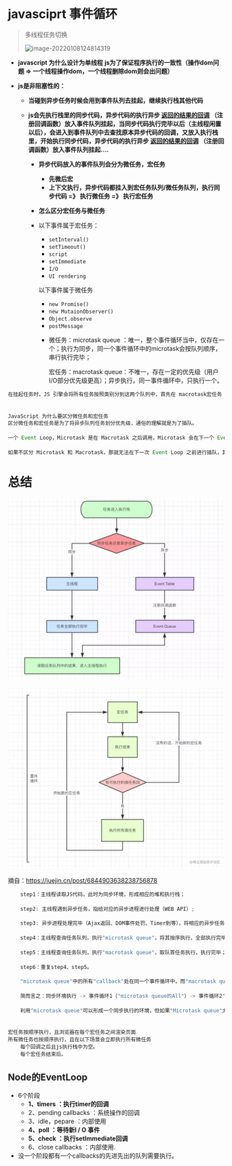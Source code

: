 # javasciprt 事件循环

> 多线程任务切换
>
> ![image-20220108124814319](\image\image-20220108124814319.png)

* **javascript 为什么设计为单线程**
  	**js为了保证程序执行的一致性（操作dom问题 =>  一个线程操作dom，一个线程删除dom则会出问题）**
  
* **js是非阻塞性的：**
  
  * **当碰到异步任务时候会用到事件队列去挂起，继续执行栈其他代码**
  * **js会先执行栈里的同步代码，异步代码的执行异步 [返回的结果的回调]() （注册回调函数）放入事件队列挂起，当同步代码执行完毕以后（主线程闲置以后），会进入到事件队列中去查找原本异步代码的回调，又放入执行栈里，开始执行同步代码，异步代码的执行异步 [返回的结果的回调]() （注册回调函数）放入事件队列挂起....**
    
    * **异步代码放入的事件队列会分为微任务，宏任务**
      
      * **先微后宏**
      * **上下文执行，异步代码都挂入到宏任务队列/微任务队列，执行同步代码 =》 执行微任务 =》 执行宏任务**
      
    * **怎么区分宏任务与微任务**
      
    * 以下事件属于宏任务：
      
      - `setInterval()`
      - `setTimeout()`
      - `script`
      - `setImmediate`
      - `I/O`
      - `UI rendering`
      
      以下事件属于微任务
      
      - `new Promise()`
      - `new MutaionObserver()`
      - `Object.observe`
      - `postMessage`
      
      
      
      * 微任务：microtask queue ：唯一，整个事件循环当中，仅存在一个；执行为同步，同一个事件循环中的microtask会按队列顺序，串行执行完毕；
      
        宏任务：macrotask queue：不唯一，存在一定的优先级（用户I/O部分优先级更高）；异步执行，同一事件循环中，只执行一个。

```javascript
在挂起任务时，JS 引擎会将所有任务按照类别分到这两个队列中，首先在 macrotask宏任务 的队列（这个队列也被叫做 task queue）中取出第一个任务，执行完毕后取出 microtask微任务 队列中的所有任务顺序执行；之后再取 macrotask 宏任务，周而复始，直至两个队列的任务都取完。


JavaScript 为什么要区分微任务和宏任务
区分微任务和宏任务是为了将异步队列任务划分优先级，通俗的理解就是为了插队。

一个 Event Loop，Microtask 是在 Macrotask 之后调用，Microtask 会在下一个 Event Loop 之前执行调用完，并且其中会将 Microtask 执行当中新注册的 Microtask 一并调用执行完，然后才开始下一次 Event Loop，所以如果有新的 Macrotask 就需要一直等待，等到上一个 Event Loop 当中 Microtask 被清空为止。由此可见，我们可以在下一次 Event Loop 之前进行插队。

如果不区分 Microtask 和 Macrotask，那就无法在下一次 Event Loop 之前进行插队，其中新注册的任务得等到下一个 Macrotask 完成之后才能进行，这中间可能你需要的状态就无法在下一个 Macrotask 中得到同步。
```



# 总结

![1053223-20180831162152579-2034514663](./image/1053223-20180831162152579-2034514663.png)

![164974fa4b42e4af_tplv-t2oaga2asx-watermark](./image/164974fa4b42e4af_tplv-t2oaga2asx-watermark.png)



摘自：https://juejin.cn/post/6844903638238756878



```javascript
    step1：主线程读取JS代码，此时为同步环境，形成相应的堆和执行栈；

    step2: 主线程遇到异步任务，指给对应的异步进程进行处理（WEB API）;

    step3: 异步进程处理完毕（Ajax返回、DOM事件处罚、Timer到等），将相应的异步任务推入任务队列；

    step4：主线程查询任务队列，执行"microtask queue"，将其按序执行，全部执行完毕；

    step5：主线程查询任务队列，执行"macrotask queue"，取队首任务执行，执行完毕；

    step6：重复step4、step5。

    "microtask queue"中的所有"callback"处在同一个事件循环中，而"macrotask queue"中的"callback"有自己的事件循环。

    简而言之：同步环境执行 -> 事件循环1（"microtask queue的All"）-> 事件循环2"(macrotask queue中的一个") -> 事件循环1（"microtask queue的All"）-> 事件循环2("macrotask queue中的一个")...

    利用"microtask queue"可以形成一个同步执行的环境，但如果"Microtask queue"太长，将导致"Macrotask"任务长时间执行不了，最终导致用户I/O无响应等，所以使用需慎重。


宏任务按顺序执行，且浏览器在每个宏任务之间渲染页面
所有微任务也按顺序执行，且在以下场景会立即执行所有微任务
    每个回调之后且js执行栈中为空。
    每个宏任务结束后。
```







## Node的EventLoop

* 6个阶段
  * **1、timers                       ：执行timer的回调**
  * 2、pending callbacks    ：系统操作的回调
  * 3、idle，pepare            ：内部使用
  * **4、poll                           ：等待新I / O 事件**
  * **5、check                       ：执行setImmediate回调**
  * 6、close callbacks        ：内部使用.
* 没一个阶段都有一个callbacks的先进先出的队列需要执行。

